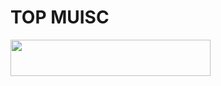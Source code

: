 # TOP MUISC
<p align="left"><a href="https://t.me/OYOYV"> <img src="https://img.shields.io/badge/Deploy%20To%20Heroku-purple?style=for-the-badge&logo=heroku" width="320" height="58.45"/></a></p>
